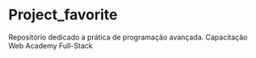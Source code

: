 # Project_favorite
Repositório dedicado a prática de programação avançada. Capacitação Web Academy Full-Stack
